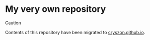 # My very own repository

> [!CAUTION]
> Contents of this repository have been migrated to [cryszon.github.io](cryszon.github.io).
